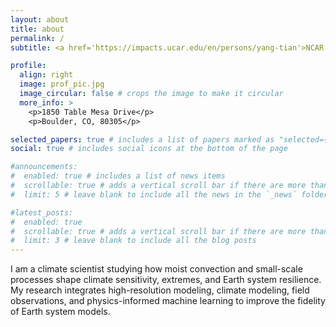 ```yaml
---
layout: about
title: about
permalink: /
subtitle: <a href='https://impacts.ucar.edu/en/persons/yang-tian'>NCAR scientist</a> 

profile:
  align: right
  image: prof_pic.jpg
  image_circular: false # crops the image to make it circular
  more_info: >
    <p>1850 Table Mesa Drive</p>
    <p>Boulder, CO, 80305</p>

selected_papers: true # includes a list of papers marked as "selected={true}"
social: true # includes social icons at the bottom of the page

#announcements:
#  enabled: true # includes a list of news items
#  scrollable: true # adds a vertical scroll bar if there are more than 3 news items
#  limit: 5 # leave blank to include all the news in the `_news` folder

#latest_posts:
#  enabled: true
#  scrollable: true # adds a vertical scroll bar if there are more than 3 new posts items
#  limit: 3 # leave blank to include all the blog posts
---
```


I am a climate scientist studying how moist convection and small-scale processes 
shape climate sensitivity, extremes, and Earth system resilience. My research 
integrates high-resolution modeling, climate modeling, field observations, 
and physics-informed machine learning to improve the fidelity of Earth system models.
